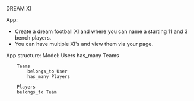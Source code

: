 DREAM XI 

App: 
- Create a dream football XI and where you can name a starting 11 and 3 bench players.  
- You can have multiple XI's and view them via your page. 

App structure:
    Model:
        Users
            has_many Teams

        Teams
            belongs_to User
            has_many Players

        Players
        belongs_to Team 
        

    